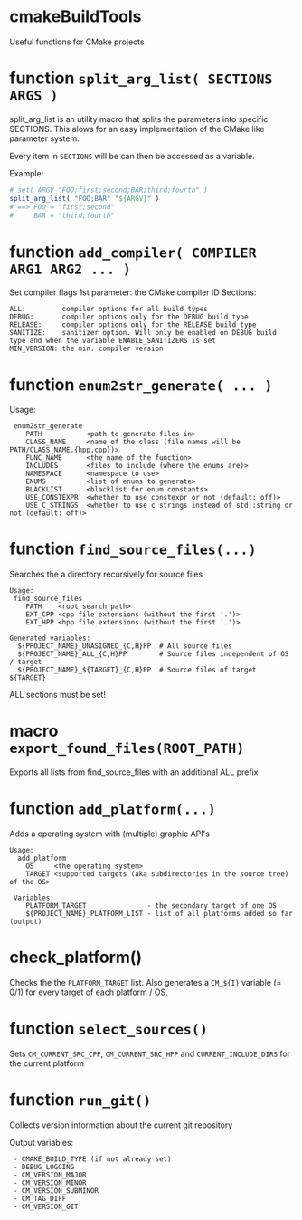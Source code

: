 # cmakeBuildTools
Useful functions for CMake projects

# function `split_arg_list( SECTIONS ARGS )`
split_arg_list is an utility macro that splits the parameters into specific SECTIONS. This alows for an easy implementation of the CMake like parameter system.

Every item in `SECTIONS` will be can then be accessed as a variable.

Example:
```cmake
# set( ARGV "FOO;first;second;BAR;third;fourth" )
split_arg_list( "FOO;BAR" "${ARGV}" )
# ==> FOO = "first;second"
#     BAR = "third;fourth"
```

# function `add_compiler( COMPILER ARG1 ARG2 ... )`

Set compiler flags
1st parameter: the CMake compiler ID
Sections:
```
ALL:         compiler options for all build types
DEBUG:       compiler options only for the DEBUG build type
RELEASE:     compiler options only for the RELEASE build type
SANITIZE:    sanitizer option. Will only be enabled on DEBUG build type and when the variable ENABLE_SANITIZERS is set
MIN_VERSION: the min. compiler version
```

# function `enum2str_generate( ... )`
 Usage:
```
 enum2str_generate
    PATH           <path to generate files in>
    CLASS_NAME     <name of the class (file names will be PATH/CLASS_NAME.{hpp,cpp})>
    FUNC_NAME      <the name of the function>
    INCLUDES       <files to include (where the enums are)>
    NAMESPACE      <namespace to use>
    ENUMS          <list of enums to generate>
    BLACKLIST      <blacklist for enum constants>
    USE_CONSTEXPR  <whether to use constexpr or not (default: off)>
    USE_C_STRINGS  <whether to use c strings instead of std::string or not (default: off)>
```

# function `find_source_files(...)`

Searches the a directory recursively for source files

```
Usage:
 find_source_files
    PATH    <root search path>
    EXT_CPP <cpp file extensions (without the first '.')>
    EXT_HPP <hpp file extensions (without the first '.')>

Generated variables:
  ${PROJECT_NAME}_UNASIGNED_{C,H}PP  # All source files
  ${PROJECT_NAME}_ALL_{C,H}PP        # Source files independent of OS / target
  ${PROJECT_NAME}_${TARGET}_{C,H}PP  # Source files of target ${TARGET}
```

ALL sections must be set!

# macro `export_found_files(ROOT_PATH)`

Exports all lists from find_source_files with an additional ALL prefix

# function `add_platform(...)`

Adds a operating system with (multiple) graphic API's

```
Usage:
  add_platform
    OS     <the operating system>
    TARGET <supported targets (aka subdirectories in the source tree) of the OS>

 Variables:
    PLATFORM_TARGET               - the secondary target of one OS
    ${PROJECT_NAME}_PLATFORM_LIST - list of all platforms added so far (output)
```

# check_platform()

Checks the the `PLATFORM_TARGET` list. Also generates a `CM_${I}` variable (= 0/1) for every target of
each platform / OS.

# function `select_sources()`

Sets `CM_CURRENT_SRC_CPP`, `CM_CURRENT_SRC_HPP` and `CURRENT_INCLUDE_DIRS` for the current platform

# function `run_git()`

Collects version information about the current git repository

Output variables:
```
 - CMAKE_BUILD_TYPE (if not already set)
 - DEBUG_LOGGING
 - CM_VERSION_MAJOR
 - CM_VERSION_MINOR
 - CM_VERSION_SUBMINOR
 - CM_TAG_DIFF
 - CM_VERSION_GIT
```
